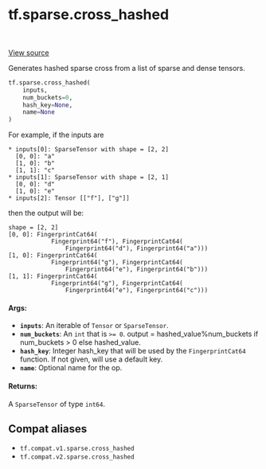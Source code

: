 <div itemscope itemtype="http://developers.google.com/ReferenceObject">
<meta itemprop="name" content="tf.sparse.cross_hashed" />
<meta itemprop="path" content="Stable" />
</div>

# tf.sparse.cross_hashed

<!-- Insert buttons and diff -->

<table class="tfo-notebook-buttons tfo-api" align="left">
</table>

<a target="_blank" href="/code/stable/tensorflow/python/ops/sparse_ops.py">View source</a>



Generates hashed sparse cross from a list of sparse and dense tensors.

``` python
tf.sparse.cross_hashed(
    inputs,
    num_buckets=0,
    hash_key=None,
    name=None
)
```



<!-- Placeholder for "Used in" -->

For example, if the inputs are

    * inputs[0]: SparseTensor with shape = [2, 2]
      [0, 0]: "a"
      [1, 0]: "b"
      [1, 1]: "c"
    * inputs[1]: SparseTensor with shape = [2, 1]
      [0, 0]: "d"
      [1, 0]: "e"
    * inputs[2]: Tensor [["f"], ["g"]]

then the output will be:

    shape = [2, 2]
    [0, 0]: FingerprintCat64(
                Fingerprint64("f"), FingerprintCat64(
                    Fingerprint64("d"), Fingerprint64("a")))
    [1, 0]: FingerprintCat64(
                Fingerprint64("g"), FingerprintCat64(
                    Fingerprint64("e"), Fingerprint64("b")))
    [1, 1]: FingerprintCat64(
                Fingerprint64("g"), FingerprintCat64(
                    Fingerprint64("e"), Fingerprint64("c")))

#### Args:


* <b>`inputs`</b>: An iterable of `Tensor` or `SparseTensor`.
* <b>`num_buckets`</b>: An `int` that is `>= 0`.
  output = hashed_value%num_buckets if num_buckets > 0 else hashed_value.
* <b>`hash_key`</b>: Integer hash_key that will be used by the `FingerprintCat64`
  function. If not given, will use a default key.
* <b>`name`</b>: Optional name for the op.


#### Returns:

A `SparseTensor` of type `int64`.


## Compat aliases

* `tf.compat.v1.sparse.cross_hashed`
* `tf.compat.v2.sparse.cross_hashed`

